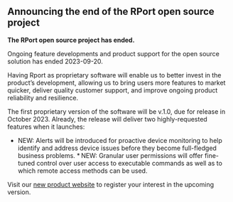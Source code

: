 ## Announcing the end of the RPort open source project  

**The RPort open source project has ended.**

Ongoing feature developments and product support for the open source solution has ended 2023-09-20. 

Having Rport as proprietary software will enable us to better invest in the product’s development, allowing us to bring users
more features to market quicker, deliver quality customer support, and improve ongoing product reliability and resilience. 

The first proprietary version of the software will be v.1.0, due for release in October 2023. Already, the release will deliver two highly-requested features when it launches: 

* NEW: Alerts will be introduced for proactive device monitoring to help identify and address device issues before they become full-fledged business problems. 
* NEW: Granular user permissions will offer fine-tuned control over user access to executable commands as well as to which remote access methods can be used. 

Visit our [new product website](https://www.realvnc.com/rport/) to register your interest in the upcoming version.
